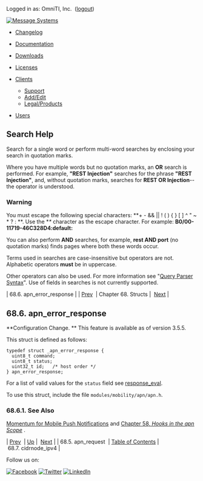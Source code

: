 Logged in as: OmniTI, Inc.  ([logout](https://support.messagesystems.com/logout.php))

[![Message Systems](https://support.messagesystems.com/images/ms-white205.png)](https://support.messagesystems.com/start.php) 

*   [Changelog](https://support.messagesystems.com/start.php?show=changelog)
*   [Documentation](https://support.messagesystems.com/docs/)
*   [Downloads](https://support.messagesystems.com/start.php)

*   [Licenses](https://support.messagesystems.com/license_summary.php)
*   <a href="">Clients</a>
    *   [Support](https://support.messagesystems.com/cs.php)
    *   [Add/Edit](https://support.messagesystems.com/edit_client.php)
    *   [Legal/Products](https://support.messagesystems.com/edit_products.php)
*   [Users](https://support.messagesystems.com/edit_customer.php)

## Search Help

Search for a single word or perform multi-word searches by enclosing your search in quotation marks.

Where you have multiple words but no quotation marks, an **OR** search is performed. For example, **"REST Injection"** searches for the phrase **"REST Injection"**, and, without quotation marks, searches for **REST OR Injection**--the operator is understood.

### Warning

You must escape the following special characters: **+ - && || ! ( ) { } [ ] ^ " ~ * ? : \**. Use the **\** character as the escape character. For example: **B0/00-11719-46C328D4\:default\:**

You can also perform **AND** searches, for example, **rest AND port** (no quotation marks) finds pages where both these words occur.

Terms used in searches are case-insensitive but operators are not. Alphabetic operators **must** be in uppercase.

Other operators can also be used. For more information see "[Query Parser Syntax](https://lucene.apache.org/core/old_versioned_docs/versions/3_0_0/queryparsersyntax.html)". Use of fields in searches is not currently supported.

| 68.6. apn_error_response |
| [Prev](structs.apn_request.php)  | Chapter 68. Structs |  [Next](structs.cidrnode_ipv4.php) |

## 68.6. apn_error_response

**Configuration Change. ** This feature is available as of version 3.5.5.

This struct is defined as follows:

```
typedef struct _apn_error_response {
  uint8_t command;
  uint8_t status;
  uint32_t id;   /* host order */
} apn_error_response;
```

For a list of valid values for the `status` field see [response_eval](hooks.apn.response_eval.php "response_eval").

To use this struct, include the file `modules/mobility/apn/apn.h`.

### 68.6.1. See Also

[Momentum for Mobile Push Notifications](https://support.messagesystems.com/docs/web-push/) and [Chapter 58, *Hooks in the apn Scope*](hooks.apn.php "Chapter 58. Hooks in the apn Scope") .

| [Prev](structs.apn_request.php)  | [Up](structs.php) |  [Next](structs.cidrnode_ipv4.php) |
| 68.5. apn_request  | [Table of Contents](index.php) |  68.7. cidrnode_ipv4 |

Follow us on:

[![Facebook](https://support.messagesystems.com/images/icon-facebook.png)](http://www.facebook.com/messagesystems) [![Twitter](https://support.messagesystems.com/images/icon-twitter.png)](http://twitter.com/#!/MessageSystems) [![LinkedIn](https://support.messagesystems.com/images/icon-linkedin.png)](http://www.linkedin.com/company/message-systems)